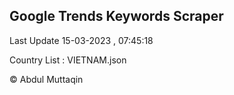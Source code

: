 

## Google Trends Keywords Scraper 
 
Last Update 15-03-2023 , 07:45:18

Country List :
VIETNAM.json



© Abdul Muttaqin 
